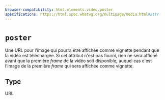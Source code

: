 ```yaml
---
browser-compatibility: html.elements.video.poster
specifications: https://html.spec.whatwg.org/multipage/media.html#attr-video-poster
---
```


# `poster`

Une URL pour l'image qui pourra être affichée comme vignette pendant que la vidéo est téléchargée. Si cet attribut n'est pas fourni, rien ne sera affiché avant que la première *frame* de la vidéo soit disponible, auquel cas c'est l'image de la première *frame* qui sera affichée comme vignette.

## Type

URL
